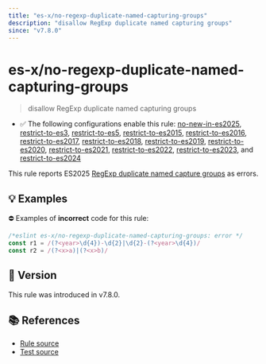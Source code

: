 ```yaml
---
title: "es-x/no-regexp-duplicate-named-capturing-groups"
description: "disallow RegExp duplicate named capturing groups"
since: "v7.8.0"
---
```


# es-x/no-regexp-duplicate-named-capturing-groups
> disallow RegExp duplicate named capturing groups

- ✅ The following configurations enable this rule: [no-new-in-es2025], [restrict-to-es3], [restrict-to-es5], [restrict-to-es2015], [restrict-to-es2016], [restrict-to-es2017], [restrict-to-es2018], [restrict-to-es2019], [restrict-to-es2020], [restrict-to-es2021], [restrict-to-es2022], [restrict-to-es2023], and [restrict-to-es2024]

This rule reports ES2025 [RegExp duplicate named capture groups](https://github.com/tc39/proposal-duplicate-named-capturing-groups) as errors.

## 💡 Examples

⛔ Examples of **incorrect** code for this rule:

<eslint-playground type="bad">

```js
/*eslint es-x/no-regexp-duplicate-named-capturing-groups: error */
const r1 = /(?<year>\d{4})-\d{2}|\d{2}-(?<year>\d{4})/
const r2 = /(?<x>a)|(?<x>b)/
```

</eslint-playground>

## 🚀 Version

This rule was introduced in v7.8.0.

## 📚 References

- [Rule source](https://github.com/eslint-community/eslint-plugin-es-x/blob/master/lib/rules/no-regexp-duplicate-named-capturing-groups.js)
- [Test source](https://github.com/eslint-community/eslint-plugin-es-x/blob/master/tests/lib/rules/no-regexp-duplicate-named-capturing-groups.js)

[no-new-in-es2025]: ../configs/index.md#no-new-in-es2025
[restrict-to-es3]: ../configs/index.md#restrict-to-es3
[restrict-to-es5]: ../configs/index.md#restrict-to-es5
[restrict-to-es2015]: ../configs/index.md#restrict-to-es2015
[restrict-to-es2016]: ../configs/index.md#restrict-to-es2016
[restrict-to-es2017]: ../configs/index.md#restrict-to-es2017
[restrict-to-es2018]: ../configs/index.md#restrict-to-es2018
[restrict-to-es2019]: ../configs/index.md#restrict-to-es2019
[restrict-to-es2020]: ../configs/index.md#restrict-to-es2020
[restrict-to-es2021]: ../configs/index.md#restrict-to-es2021
[restrict-to-es2022]: ../configs/index.md#restrict-to-es2022
[restrict-to-es2023]: ../configs/index.md#restrict-to-es2023
[restrict-to-es2024]: ../configs/index.md#restrict-to-es2024

